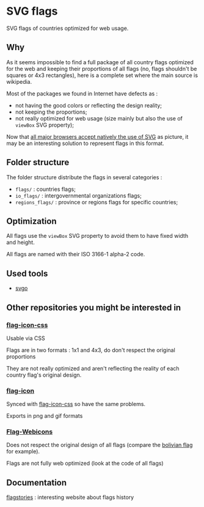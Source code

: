 # SVG flags

SVG flags of countries optimized for web usage.

## Why

As it seems impossible to find a full package of all country flags optimized for the web and keeping their proportions of all flags (no, flags shouldn't be squares or 4x3 rectangles), here is a complete set where the main source is wikipedia.

Most of the packages we found in Internet have defects as :

* not having the good colors or reflecting the design reality;
* not keeping the proportions;
* not really optimized for web usage (size mainly but also the use of ```viewBox``` SVG property);

Now that [all major browsers accept natively the use of SVG](http://caniuse.com/#feat=svg) as picture, it may be an interesting solution to represent flags in this format. 

## Folder structure

The folder structure distribute the flags in several categories :

* `flags/` : countries flags;
* `io_flags/` : intergovernmental organizations flags;
* `regions_flags/` : province or regions flags for specific countries;

## Optimization

All flags use the ```viewBox``` SVG property to avoid them to have fixed width and height.

All flags are named with their ISO 3166-1 alpha-2 code.

## Used tools

* [svgo](https://github.com/svg/svgo/)

## Other repositories you might be interested in

### [flag-icon-css](http://lipis.github.io/flag-icon-css/)

Usable via CSS

Flags are in two formats : 1x1 and 4x3, do don't respect the original proportions

They are not really optimized and aren't reflecting the reality of each country flag's original design.

### [flag-icon](https://github.com/stevenrskelton/flag-icon)

Synced with [flag-icon-css](http://lipis.github.io/flag-icon-css/) so have the same problems.

Exports in png and gif formats

### [Flag-Webicons](https://github.com/seanherron/Flag-Webicons)

Does not respect the original design of all flags (compare the [bolivian flag](https://github.com/seanherron/Flag-Webicons/blob/master/flags/bolivia.svg) for example).

Flags are not fully web optimized (look at the code of all flags)

## Documentation

[flagstories](http://flagstories.co/) : interesting website about flags history
